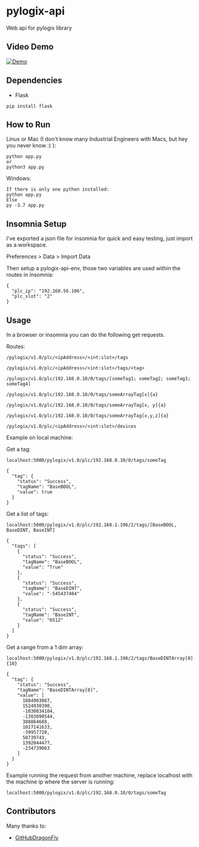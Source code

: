 # pylogix-api

Web api for pylogix library

## Video Demo

[![Demo](https://img.youtube.com/vi/JIagCipFybE/0.jpg)](https://www.youtube.com/watch?v=JIagCipFybE)

## Dependencies

- Flask

```
pip install flask
```

## How to Run

Linux or Mac (I don't know many Industrial Engineers with Macs, but hey you never know :) ):

```
python app.py
or
python3 app.py
```

Windows:

```
If there is only one python installed:
python app.py
Else
py -3.7 app.py
```

## Insomnia Setup

I've exported a json file for insomnia for quick and easy testing, just import as a workspace.

Preferences > Data > Import Data

Then setup a pylogix-api-env, those two variables are used within the routes in insomnia:

```
{
  "plc_ip": "192.168.56.106",
  "plc_slot": "2"
}
```

## Usage

In a browser or insomnia you can do the following get requests.

Routes:

```
/pylogix/v1.0/plc/<ipAddress>/<int:slot>/tags

/pylogix/v1.0/plc/<ipAddress>/<int:slot>/tags/<tag>

/pylogix/v1.0/plc/192.168.0.10/0/tags/[someTag1; someTag2; someTag3; someTag4]

/pylogix/v1.0/plc/192.168.0.10/0/tags/someArrayTag[x]{a}

/pylogix/v1.0/plc/192.168.0.10/0/tags/someArrayTag[x, y]{a}

/pylogix/v1.0/plc/192.168.0.10/0/tags/someArrayTag[x,y,z]{a}

/pylogix/v1.0/plc/<ipAddress>/<int:slot>/devices
```

Example on local machine:

Get a tag:

```
localhost:5000/pylogix/v1.0/plc/192.168.0.10/0/tags/someTag

{
  "tag": {
    "status": "Success",
    "tagName": "BaseBOOL",
    "value": true
  }
}
```

Get a list of tags:

```
localhost:5000/pylogix/v1.0/plc/192.168.1.196/2/tags/[BaseBOOL, BaseDINT, BaseINT]

{
  "tags": [
    {
      "status": "Success",
      "tagName": "BaseBOOL",
      "value": "True"
    },
    {
      "status": "Success",
      "tagName": "BaseDINT",
      "value": "-545437484"
    },
    {
      "status": "Success",
      "tagName": "BaseINT",
      "value": "6512"
    }
  ]
}
```

Get a range from a 1 dim array:

```
localhost:5000/pylogix/v1.0/plc/192.168.1.196/2/tags/BaseDINTArray[0]{10}

{
  "tag": {
    "status": "Success",
    "tagName": "BaseDINTArray[0]",
    "value": [
      1884903867,
      1524930390,
      -1030834104,
      -1303090544,
      388864688,
      1027141633,
      -39957720,
      58739743,
      1392044477,
      -234739063
    ]
  }
}
```

Example running the request from another machine, replace localhost with the machine ip where the server is running:

```
localhost:5000/pylogix/v1.0/plc/192.168.0.10/0/tags/someTag
```

## Contributors

Many thanks to:

- [GitHubDragonFly](https://github.com/GitHubDragonFly)

